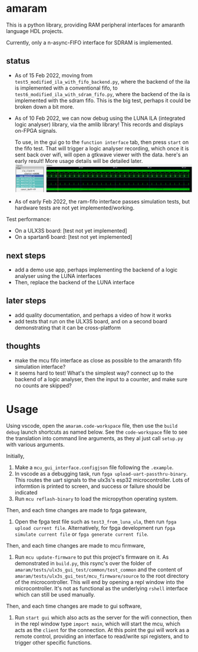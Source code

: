 # amaram

This is a python library, providing RAM peripheral interfaces for amaranth language HDL projects.

Currently, only a n-async-FIFO interface for SDRAM is implemented.

## status

- As of 15 Feb 2022, moving from `test5_modified_ila_with_fifo_backend.py`, where the backend of the ila is implemented with a conventional fifo, to `test6_modified_ila_with_sdram_fifo.py`, where the backend of the ila is implemented with the sdram fifo. This is the big test, perhaps it could be broken down a bit more.

- As of 10 Feb 2022, we can now debug using the LUNA ILA (integrated logic analyser) library, via the amlib library! This records and displays on-FPGA signals.

	To use, in the gui go to the `function interface` tab, then press `start` on the fifo test. That will trigger a logic analyser recording, which once it is sent back over wifi, will open a gtkwave viewer with the data. here's an early result! More usage details will be detailed later.
	![demonstration of logic analyser recording in gtkwave viewer](tests/ulx3s_gui_test/other_files/gtkwave_viewer_works_as_an_on-fpga_logic_analyser!.png)

- As of early Feb 2022, the ram-fifo interface passes simulation tests, but hardware tests are not yet implemented/working.


Test performance:

- On a ULX3S board: [test not yet implemented]
- On a spartan6 board: [test not yet implemented]

## next steps
- add a demo use app, perhaps implementing the backend of a logic analyser using the LUNA interfaces
- Then, replace the backend of the LUNA interface

## later steps
- add quality documentation, and perhaps a video of how it works
- add tests that run on the ULX3S board, and on a second board demonstrating that it can be cross-platform

## thoughts
- make the mcu fifo interface as close as possible to the amaranth fifo simulation interface?
- it seems hard to test! What's the simplest way? connect up to the backend of a logic analyser, then the input to a counter, and make sure no counts are skipped?



# Usage

Using vscode, open the `amaram.code-workspace` file, then use the `build debug` launch shortcuts as named below. See the `code-workspace` file to see the translation into command line arguments, as they al just call `setup.py` with various arguments.

Initially,

1. Make a `mcu_gui_interface.configjson` file following the `.example`.
2. In vscode as a debugging task, run `fpga upload-uart-passthru-binary`. This routes the uart signals to the ulx3s's esp32 microcontroller. Lots of informtion is printed to screen, and success or failure should be indicated
3. Run `mcu reflash-binary` to load the micropython operating system.

Then, and each time changes are made to fpga gateware,

1. Open the fpga test file such as `test3_from_luna_ula`, then run `fpga upload current file`. Alternatively, for fpga development run `fpga simulate current file` or `fpga generate current file`.

Then, and each time changes are made to mcu firmware,

1. Run `mcu update-firmware` to put this project's firmware on it. As demonstrated in `build.py`, this rsync's over the folder of `amaram/tests/ulx3s_gui_test/common/test_common` and the content of `amaram/tests/ulx3s_gui_test/mcu_firmware/source` to the root directory of the microcontroller. This will end by opening a repl window into the microcontroller. It's not as functional as the underlying `rshell` interface which can still be used manually.

Then, and each time changes are made to gui software,

1. Run `start gui` which also acts as the server for the wifi connection, then in the repl window type `import main`, which will start the mcu, which acts as the `client` for the connection. At this point the gui will work as a remote control, providing an interface to read/write spi registers, and to trigger other specific functions.

